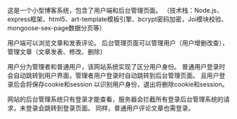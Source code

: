 这是一个小型博客系统，包含了用户端和后台管理页面。
（技术栈：Node.js、express框架、html5、art-template模板引擎、bcrypt密码加密，Joi模块校验、 mongoose-sex-page数据分页等）

用户端可以浏览文章和发表评论。
后台管理页面可以管理用户（用户增删改查），管理文章（文章发表、修改、删除）

用户分为管理者和普通用户，该网站系统实现了区分用户身份。
普通用户登录时会自动跳转到用户界面，管理者用户登录时自动跳转到后台管理页面。
且用户登录后会将保存cookie和session 以识别用户身份，退出将删除cookie和session。

网站的后台管理系统只有登录才能查看，服务器会拦截所有登录后台管理系统的请求，未登录会跳转到登录页面。
同样，普通用户评论文章也需登录。